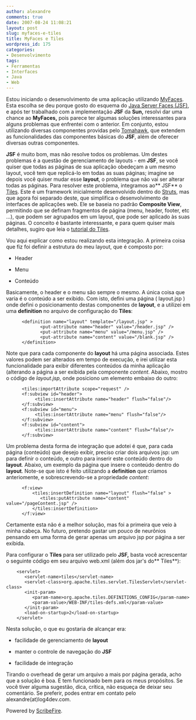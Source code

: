 ```yaml
---
author: alexandre
comments: true
date: 2007-08-24 11:08:21
layout: post
slug: myfaces-e-tiles
title: MyFaces e Tiles
wordpress_id: 175
categories:
- Desenvolvimento
tags:
- Ferramentas
- Interfaces
- Java
- Web
---
```


Estou iniciando o desenvolvimento de uma aplicação utilizando [MyFaces](http://myfaces.apache.org/). Esta escolha se deu porque gosto do esquema do [Java Server Faces (JSF)](http://java.sun.com/javaee/javaserverfaces/), e após ter trabalhado com a implementação **JSF** da **Sun,** resolvi dar uma chance ao **MyFaces,** pois parece ter algumas soluções interessantes para alguns problemas que enfrentei com o anterior. Em conjunto, estou utilizando diversas componentes providas pelo [Tomahawk](http://myfaces.apache.org/tomahawk/), que extendem as funcionalidades das componentes básicas do **JSF**, além de oferecer diversas outras componentes.

**JSF** é muito bom, mas não resolve todos os problemas. Um destes problemas é a questão de gerenciamento de layouts - em **JSF**, se você quiser que todas as páginas de sua aplicação obedeçam a um mesmo layout, você tem que replicá-lo em todas as suas páginas; imagine se depois você quiser mudar esse **layout**, o problema que não vai ser alterar todas as páginas. Para resolver este problema, integramos ao** JSF** o [Tiles](http://tiles.apache.org/). Este é um framework inicialmente desenvolvido dentro do [Struts](http://struts.apache.org/), mas que agora foi separado deste, que simplifica o desenvolvimento de interfaces de aplicações web. Ele se baseia no padrão **Composite View**, permitindo que se definam fragmentos de página (menu, header, footer, etc ...), que podem ser agrupados em um layout, que pode ser aplicado às suas páginas. O conceito é bastante interessante, e para quem quiser mais detalhes, sugiro que leia o [tutorial do Tiles](http://tiles.apache.org/tutorial).

Vou aqui explicar como estou realizando esta integração. A primeira coisa que fiz foi definir a estrutura do meu layout, que é composto por:



	
  * Header

	
  * Menu

	
  * Conteúdo


Basicamente, o header e o menu são sempre o mesmo. A única coisa que varia é o conteúdo a ser exibido. Com isto, defini uma página ( layout.jsp ) onde defini o posicionamento destas componentes de **layout**, e a utilizei em uma **definition** no arquivo de configuração do **Tiles**:

    
    
          <definition name="layout" template="/layout.jsp" >
                 <put-attribute name="header" value="/header.jsp" />
                 <put-attribute name="menu" value="/menu.jsp" />
                 <put-attribute name="content" value="/blank.jsp" />
          </definition>


Note que para cada componente do **layout** há uma página associada. Estes valores podem ser alterados em tempo de execução, e irei utilizar esta funcionalidade para exibir diferentes conteúdos da minha aplicação (alterando a página a ser exibida pela componente _content_. Abaixo, mostro o código de _layout.jsp_, onde posiciono um elemento embaixo do outro:

    
    
          <tiles:importAttribute scope="request" />
          <f:subview id="header">
               <tiles:insertAttribute name="header" flush="false"/>
          </f:subview>
          <f:subview id="menu">
               <tiles:insertAttribute name="menu" flush="false"/>
          </f:subview>
          <f:subview id="content">
               <tiles:insertAttribute name="content" flush="false"/>
          </f:subview>


Um problema desta forma de integração que adotei é que, para cada página (conteúdo) que desejo exibir, preciso criar dois arquivos jsp: um para definir o conteúdo, e outro para inserir este conteúdo dentro do **layout**. Abaixo, um exemplo da página que insere o conteúdo dentro do **layout**. Note-se que isto é feito utilizando a **definition** que criamos anteriomente, e sobrescrevendo-se a propriedade _content_:

    
    
          <f:view>
              <tiles:insertDefinition name="layout" flush="false" >
                 <tiles:putAttribute name="content" value="/pageContent.jsp" />
              </tiles:insertDefinition>
          </f:view>


Certamente esta não é a melhor solução, mas foi a primeira que veio à minha cabeça. No futuro, pretendo gastar um pouco de neurônios pensando em uma forma de gerar apenas um arquivo jsp por página a ser exibida.

Para configurar o **Tiles** para ser utilizado pelo **JSF,** basta você acrescentar o seguinte código em seu arquivo web.xml (além dos jar's do** Tiles**):

    
    
        <servlet>
           <servlet-name>tiles</servlet-name>
           <servlet-class>org.apache.tiles.servlet.TilesServlet</servlet-class>
           <init-param>
              <param-name>org.apache.tiles.DEFINITIONS_CONFIG</param-name>
              <param-value>/WEB-INF/tiles-defs.xml</param-value>
           </init-param>
           <load-on-startup>2</load-on-startup>
        </servlet>


Nesta solução, o que eu gostaria de alcançar era:



	
  * facilidade de gerenciamento de **layout**

	
  * manter o controle de navegação do **JSF**

	
  * facilidade de integração


Tirando o overhead de gerar um arquivo a mais por página gerada, acho que a solução é boa. E tem funcionado bem para os meus propósitos. Se você tiver alguma sugestão, dica, crítica, não esqueça de deixar seu comentário. Se preferir, podes entrar em contato pelo alexandre(at)log4dev.com.


Powered by [ScribeFire](http://scribefire.com/).
